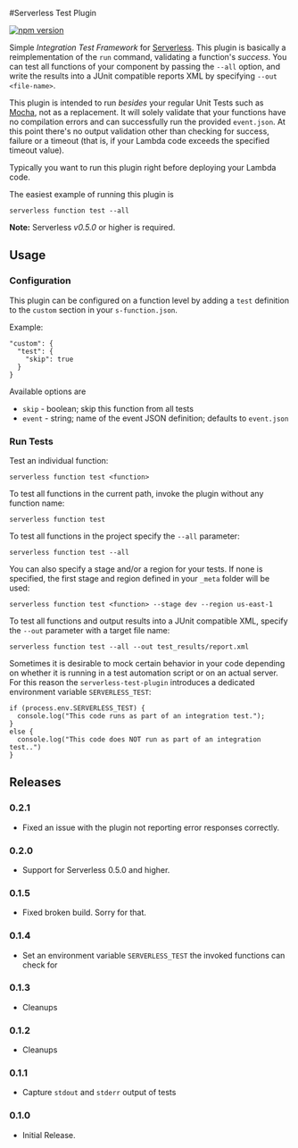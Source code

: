 #Serverless Test Plugin

[![npm version](https://badge.fury.io/js/serverless-test-plugin.svg)](https://badge.fury.io/js/serverless-test-plugin)

Simple _Integration Test Framework_ for [Serverless](http://www.serverless.com). This plugin is basically a
reimplementation of the `run` command, validating a function's _success_. You can test all
functions of your component by passing the `--all` option, and write the results into a 
JUnit compatible reports XML by specifying `--out <file-name>`.

This plugin is intended to run _besides_ your regular Unit Tests such as [Mocha](https://mochajs.org/), not as a replacement. It will solely validate that your functions have no compilation errors and can successfully run the provided `event.json`. At this point there's no output validation other than checking for success, failure or a timeout (that is, if your Lambda code exceeds the specified timeout value). 

Typically you want to run this plugin right before deploying your Lambda code.


The easiest example of running this plugin is

```
serverless function test --all
```

**Note:** Serverless *v0.5.0* or higher is required.


## Usage

### Configuration

This plugin can be configured on a function level by adding a `test` definition to the `custom`
section in your `s-function.json`.

Example:

```
"custom": {
  "test": {
    "skip": true
  }
}
```

Available options are

* `skip` - boolean; skip this function from all tests
* `event` - string; name of the event JSON definition; defaults to `event.json`


### Run Tests

Test an individual function:
```
serverless function test <function>
```


To test all functions in the current path, invoke the plugin without any function name:
```
serverless function test
```


To test all functions in the project specify the `--all` parameter:
```
serverless function test --all
```


You can also specify a stage and/or a region for your tests. If none is specified, the
first stage and region defined in your `_meta` folder will be used:
```
serverless function test <function> --stage dev --region us-east-1
```


To test all functions and output results into a JUnit compatible XML, specify the
`--out` parameter with a target file name:
```
serverless function test --all --out test_results/report.xml
```



Sometimes it is desirable to mock certain behavior in your code depending on whether it is running in a
test automation script or on an actual server. For this reason the `serverless-test-plugin`
introduces a dedicated environment variable `SERVERLESS_TEST`:

```
if (process.env.SERVERLESS_TEST) {
  console.log("This code runs as part of an integration test.");
}
else {
  console.log("This code does NOT run as part of an integration test..")
}
```


## Releases

### 0.2.1
* Fixed an issue with the plugin not reporting error responses correctly.

### 0.2.0
* Support for Serverless 0.5.0 and higher.

### 0.1.5
* Fixed broken build. Sorry for that.

### 0.1.4
* Set an environment variable `SERVERLESS_TEST` the invoked functions can check for

### 0.1.3
* Cleanups

### 0.1.2
* Cleanups

### 0.1.1
* Capture `stdout` and `stderr` output of tests

### 0.1.0
* Initial Release.
